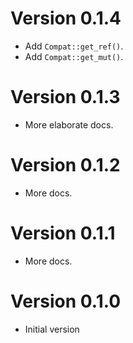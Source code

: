 # Version 0.1.4

- Add `Compat::get_ref()`.
- Add `Compat::get_mut()`.

# Version 0.1.3

- More elaborate docs.

# Version 0.1.2

- More docs.

# Version 0.1.1

- More docs.

# Version 0.1.0

- Initial version
